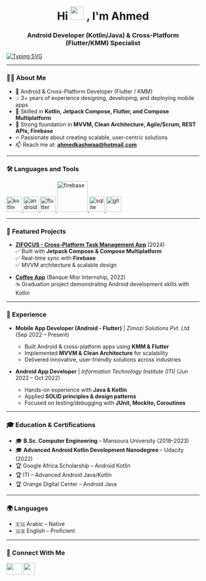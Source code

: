 <h1 align="center">Hi <img src="https://media.giphy.com/media/hvRJCLFzcasrR4ia7z/giphy.gif" width="35"> , I'm Ahmed</h1>
<h3 align="center">Android Developer (Kotlin/Java) & Cross-Platform (Flutter/KMM) Specialist</h3>

[![Typing SVG](https://readme-typing-svg.herokuapp.com?size=30&color=BE8EC0&width=600&lines=Welcome+to+my+GitHub+profile;Mobile+Application+Developer;Always+Learning+%26+Building)](https://git.io/typing-svg)

---

### 👨‍💻 About Me
- 📱 Android & Cross-Platform Developer (Flutter / KMM)  
- 💡 3+ years of experience designing, developing, and deploying mobile apps  
- 🌱 Skilled in **Kotlin, Jetpack Compose, Flutter, and Compose Multiplatform**  
- 🚀 Strong foundation in **MVVM, Clean Architecture, Agile/Scrum, REST APIs, Firebase**  
- 🔥 Passionate about creating scalable, user-centric solutions  
- 📫 Reach me at: **ahmedkashwaa@hotmail.com**

---

### 🛠️ Languages and Tools
<p align="left">
  <a href="https://kotlinlang.org" target="_blank"> <img src="https://upload.wikimedia.org/wikipedia/commons/0/06/Kotlin_Icon.svg" alt="kotlin" width="40"/> </a>
  <a href="https://developer.android.com" target="_blank"> <img src="https://2.bp.blogspot.com/-tzm1twY_ENM/XlCRuI0ZkRI/AAAAAAAAOso/BmNOUANXWxwc5vwslNw3WpjrDlgs9PuwQCLcBGAsYHQ/s1600/pasted%2Bimage%2B0.png" alt="android" width="40"/> </a>
  <a href="https://flutter.dev" target="_blank"> <img src="https://cdn.worldvectorlogo.com/logos/flutter.svg" alt="flutter" width="40"/> </a>
  <a href="https://firebase.google.com" target="_blank"> <img src="https://firebase.google.com/downloads/brand-guidelines/SVG/logo-built_black.svg" alt="firebase" width="80"/> </a>
  <a href="https://www.sqlite.org/" target="_blank"> <img src="https://upload.wikimedia.org/wikipedia/commons/3/38/SQLite370.svg" alt="sqlite" width="40"/> </a>
  <a href="https://git-scm.com/" target="_blank"> <img src="https://git-scm.com/images/logos/downloads/Git-Icon-1788C.png" alt="git" width="40"/> </a>
</p>

---

### 📂 Featured Projects
- **[ZIFOCUS - Cross-Platform Task Management App](https://zifoco.zimozi.xyz/)** (2024)  
  ✅ Built with **Jetpack Compose & Compose Multiplatform**  
  ✅ Real-time sync with **Firebase**  
  ✅ MVVM architecture & scalable design  

- **[Coffee App](https://github.com/ahmedkashwaa/BanqueMisrGraduation)** (Banque Misr Internship, 2022)  
  ☕ Graduation project demonstrating Android development skills with Kotlin  

---

### 💼 Experience
- **Mobile App Developer (Android - Flutter)** | *Zimozi Solutions Pvt. Ltd.* (Sep 2022 – Present)  
  - Built Android & cross-platform apps using **KMM & Flutter**  
  - Implemented **MVVM & Clean Architecture** for scalability  
  - Delivered innovative, user-friendly solutions across industries  

- **Android App Developer** | *Information Technology Institute (ITI)* (Jun 2022 – Oct 2022)  
  - Hands-on experience with **Java & Kotlin**  
  - Applied **SOLID principles & design patterns**  
  - Focused on testing/debugging with **JUnit, Mockito, Coroutines**  

---

### 🎓 Education & Certifications
- 🎓 **B.Sc. Computer Engineering** – Mansoura University (2018–2023)  
- 🎓 **Advanced Android Kotlin Development Nanodegree** – Udacity (2022)  
- 🏆 Google Africa Scholarship – Android Kotlin  
- 🏆 ITI – Advanced Android Java/Kotlin  
- 🏆 Orange Digital Center – Android Java  

---

### 🌍 Languages
- 🇪🇬 Arabic – Native  
- 🇬🇧 English – Proficient  

---

### 🤝 Connect With Me
<p align="left">
  <a href="https://www.linkedin.com/in/ahmed-kachwaa/" target="blank"><img align="center" src="https://raw.githubusercontent.com/rahuldkjain/github-profile-readme-generator/master/src/images/icons/Social/linked-in-alt.svg" height="30" width="40" /></a>
  <a href="https://github.com/ahmedkashwaa" target="blank"><img align="center" src="https://cdn-icons-png.flaticon.com/512/25/25231.png" height="30" width="30" /></a>
</p>
